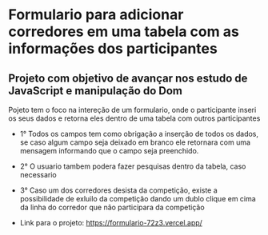 # Formulario para adicionar corredores em uma tabela com as informações dos participantes

## Projeto com objetivo de avançar nos estudo de JavaScript e manipulação do Dom
Pojeto tem o foco na intereção de um formulario, onde o participante inseri os seus dados e retorna eles dentro de uma tabela com outros participantes

* 1° Todos os campos tem como obrigação a inserção de todos os dados, se caso algum campo seja deixado em branco ele retornara com uma mensagem informando que o campo seja preenchido.
* 2° O usuario tambem podera fazer pesquisas dentro da tabela, caso necessario
* 3° Caso um dos corredores desista da competição, existe a possibilidade de exluilo da competição dando um dublo clique em cima da linha do corredor que não participara da competição

* Link para o projeto: https://formulario-72z3.vercel.app/
